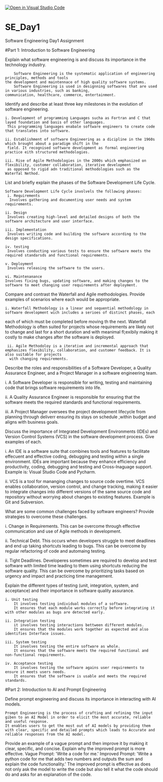 [![Open in Visual Studio Code](https://classroom.github.com/assets/open-in-vscode-2e0aaae1b6195c2367325f4f02e2d04e9abb55f0b24a779b69b11b9e10269abc.svg)](https://classroom.github.com/online_ide?assignment_repo_id=17067764&assignment_repo_type=AssignmentRepo)
# SE_Day1
Software Engineering Day1 Assignment

#Part 1: Introduction to Software Engineering

Explain what software engineering is and discuss its importance in the technology industry.

        Software Engineering is the systematic application of engineering principles, methods and tools
    the development and maintennace of high quality software systems.
        Software Engineering is used in designning softwares that are used in various industries, such as banking,
    communication, healthcare, commerce, entertainment. 

Identify and describe at least three key milestones in the evolution of software engineering.

    i. Development of programming Languages sucha as Fortran and C that layed foundation and basis of other languages.
     This programming languages enabale software engineers to create code that translates into software.

    ii. Establishment of software Engineering as a dicipline in the 1960s which brought about a paradigm shift in the
     field. It recognised software development as formal engineering practice eith structured methodologies.

    iii. Rise of Agile Methodologies in the 2000s which emphasized on flexibility, customer collaboration, iterative development
     as opposed to rigid adn traditional methodologies such as the Waterfal Nethod.


List and briefly explain the phases of the Software Development Life Cycle.

    Software Development Life Cycle involvels the following phases:
     i. Requirements
      Involves gathering and documenting user needs and system requirements.

    ii. Design 
     Involves creating high-level and detailed designs of both the software architecture and user interface.

    iii. Implementation
     Involves writing code and building the software according to the design specifications.

    iv. testing
     Involves conducting various tests to ensure the software meets the required standarsds and functional requirements.

    v. Deployment
     Involves releasing the software to the users.

    vi. Maintenanance
    Involves fixing bugs, updating software, and making changes to the software to meet changing user requirements after deployment.


Compare and contrast the Waterfall and Agile methodologies. Provide examples of scenarios where each would be appropriate.

    i. Waterfall Methodology is a linear and sequential methodology in software development wich includes a serioes of distinct phases, each 
 each of which must be completed before moving th the next.
 Waterfall Methodology is often suited for projects whose requirements are likely not to change and last for a short duration and with meanimal fl;exibily
 making it costly to make changes after the software is deployed.

     ii. Agile Methodoloy is a iterative and incremental approach that emphasizes flexibility, collaboration, and customer feedback. It is also suitable for projects
      with changing requirements.

Describe the roles and responsibilities of a Software Developer, a Quality Assurance Engineer, and a Project Manager in a software engineering team.

i. A Software Developer is responsible for writing, testing and maintaining code that brings software requirements into life.

ii. A Quality Assurance Engineer is responsible for ensuring that the software meets the required standards and functional requirements.

iii. A Project Manager oversees the project development lifecycle from planning through deliverr ensuring its stays on schedule ,within budget and aligns with business goals.


Discuss the importance of Integrated Development Environments (IDEs) and Version Control Systems (VCS) in the software development process. Give examples of each.

i. An IDE is a software suite that combines tools and features to facilitate effecuent and effective coding, debugging and testing within a single environment.
    IDEs are important because they enhance efficiency and productivity, coding, debugging and testing and Cross-lnaguage support.
    Example is: Visual Studio Code and Pycharm.

ii. VCS is a tool for mananging changes to source code overtime.
     VCS enables collaboration, version control, and change tracking, making it easier to integrate changes into different  versions of the same source code and 
     repository without worrying about changes to existing features.
     Example is Git and Subversion.


What are some common challenges faced by software engineers? Provide strategies to overcome these challenges.

i. Change in Requirements. This can be overcome through effective communication and use of Agile methods in development.

ii. Technical Debt. This occurs when developers struggle to meet deadlines and end up taking shortcuts leading to bugs. 
    This can be overcome by regular refactoring of code and automaing testing.

ii. Tight Deadlines. Developeres sometimes are required to develop and test software with limited time leading to them using shortcuts reducing the software quality.
     This can be overcome by prioritizing tasks based on urgency and impact and practicing time management.


Explain the different types of testing (unit, integration, system, and acceptance) and their importance in software quality assurance.

    i. Unit testing
        It involves testing individual modules of a software.
        It ensures that each module works correctly before integrating it with other modules as bugs are detected early.

    ii. Integration testing
        it involves testing interactions bettween different modules.
        It ensures that the modules work together as expected and also identifies Interface issues.

    iii. System testing
        It involves testing the entire software as whole.
        It ensures that the software meets the required functional and non-functional requirements.

    iv. Acceptance testing
        It involves testing the software agains user requirements to ensure it meets users needs.
        It ensures that the software is usable and meets the required standards.


#Part 2: Introduction to AI and Prompt Engineering


Define prompt engineering and discuss its importance in interacting with AI models.

    Prompt Engineering is the process of crafting and refining the input giben to an AI Model in order to elicit the most accurate, reliable  and useful response.
    It enables users to get the most out of AI models by providing them with clear, specific and detailed prompts which leads to Accurate and reliable responses from the AI model.


Provide an example of a vague prompt and then improve it by making it clear, specific, and concise. Explain why the improved prompt is more effective.
    Vague Prompt: 'Write a code for me.'
    Improved Prompt: 'Write a python code for me that adds two numbers and outputs the sum and explain the code functionality.'
    The improved prompt is effective as does not only ask the model to write the code but also tell it what the code should do and asks for an explanation of the code.

